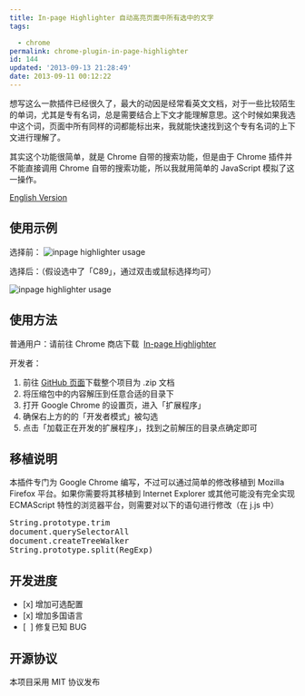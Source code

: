 ```yaml
---
title: In-page Highlighter 自动高亮页面中所有选中的文字
tags: 

  - chrome
permalink: chrome-plugin-in-page-highlighter
id: 144
updated: '2013-09-13 21:28:49'
date: 2013-09-11 00:12:22
---
```


想写这么一款插件已经很久了，最大的动因是经常看英文文档，对于一些比较陌生的单词，尤其是专有名词，总是需要结合上下文才能理解意思。这个时候如果我选中这个词，页面中所有同样的词都能标出来，我就能快速找到这个专有名词的上下文进行理解了。

其实这个功能很简单，就是 Chrome 自带的搜索功能，但是由于 Chrome 插件并不能直接调用 Chrome 自带的搜索功能，所以我就用简单的 JavaScript 模拟了这一操作。

<a href="https://github.com/jasonslyvia/In-page-Highlighter" target="_blank">English Version</a>
<h2>使用示例</h2>
选择前：

<img alt="inpage highlighter usage" src="https://github-camo.global.ssl.fastly.net/54d3ff98adc30dc3893d7fd06b2566f1dcc46cb0/687474703a2f2f7777342e73696e61696d672e636e2f6d773639302f38333165393338356a7731653868376a6e393374676a323070753064776469652e6a7067" />

选择后：（假设选中了「C89」，通过双击或鼠标选择均可）

<img alt="inpage highlighter usage" src="https://github-camo.global.ssl.fastly.net/a5e87a4ee06575f9c3a345a2f55cc11cd12ab844/687474703a2f2f7777322e73696e61696d672e636e2f6d773639302f38333165393338356a7731653868376a6d317039366a323070713064783431342e6a7067" />
<h2>使用方法</h2>
普通用户：请前往 Chrome 商店下载  <a href="https://chrome.google.com/webstore/detail/in-page-highlighter/jieapbldippnhiccagafbdbhipaaanei" target="_blank">In-page Highlighter</a>

开发者：
<ol>
	<li>前往 <a href="https://github.com/jasonslyvia/In-page-Highlighter" target="_blank">GitHub 页面</a>下载整个项目为 .zip 文档</li>
	<li>将压缩包中的内容解压到任意合适的目录下</li>
	<li>打开 Google Chrome 的设置页，进入「扩展程序」</li>
	<li>确保右上方的的「开发者模式」被勾选</li>
	<li>点击「加载正在开发的扩展程序」，找到之前解压的目录点确定即可</li>
</ol>
<h2>移植说明</h2>
本插件专门为 Google Chrome 编写，不过可以通过简单的修改移植到 Mozilla Firefox 平台。如果你需要将其移植到 Internet Explorer 或其他可能没有完全实现 ECMAScript 特性的浏览器平台，则需要对以下的语句进行修改（在 j.js 中）
<pre class="lang:js decode:true">String.prototype.trim
document.querySelectorAll
document.createTreeWalker
String.prototype.split(RegExp)</pre>
<h2>开发进度</h2>
<ul>
	<li>[x] 增加可选配置</li>
	<li>[x] 增加多国语言</li>
	<li>[  ] 修复已知 BUG</li>
</ul>
<h2>开源协议</h2>
本项目采用 MIT 协议发布